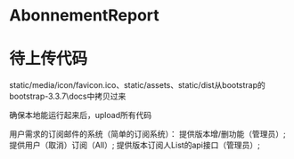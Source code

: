 # AbonnementReport
# 待上传代码

static/media/icon/favicon.ico、static/assets、static/dist从bootstrap的bootstrap-3.3.7\docs中拷贝过来

确保本地能运行起来后，upload所有代码


用户需求的订阅邮件的系统（简单的订阅系统）：
  提供版本增/删功能（管理员）;
  提供用户（取消）订阅（All）;
  提供版本订阅人List的api接口（管理员）;
